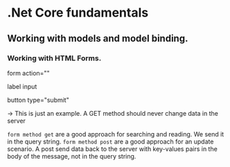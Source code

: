 # .Net Core fundamentals

## Working with models and model binding.


### Working with HTML Forms.

form action=""

  label
  input

  button type="submit"

<form action="/update" method="get">
 -> This is just an example. A GET method should never change data in the server

`form method get` are a good approach for searching and reading. We send it in the query string.
`form method post` are a good approach for an update scenario. A post send data back to the server with key-values pairs in the body of the message, not in the query string.
